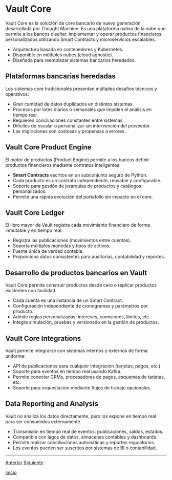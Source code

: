 # Vault Core

Vault Core es la solución de core bancario de nueva generación desarrollada por Thought Machine. Es una plataforma nativa de la nube que permite a los bancos diseñar, implementar y operar productos financieros personalizados utilizando Smart Contracts y microservicios escalables.

* Arquitectura basada en contenedores y Kubernetes.
* Disponible en múltiples nubes (cloud agnostic).
* Diseñada para reemplazar sistemas bancarios heredados.

## Plataformas bancarias heredadas

Los sistemas core tradicionales presentan múltiples desafíos técnicos y operativos:

* Gran cantidad de datos duplicados en distintos sistemas.
* Procesos por lotes diarios o semanales que impiden el análisis en tiempo real.
* Requieren conciliaciones constantes entre sistemas.
* Difíciles de escalar o personalizar sin intervención del proveedor.
* Las migraciones son costosas y propensas a errores.

## Vault Core Product Engine

El motor de productos (Product Engine) permite a los bancos definir productos financieros mediante contratos inteligentes:

* **Smart Contracts** escritos en un subconjunto seguro de Python.
* Cada producto es un contrato independiente, reusable y configurable.
* Soporte para gestión de jerarquías de productos y catálogos personalizados.
* Permite una rápida evolución del portafolio sin impacto en el core.

## Vault Core Ledger

El libro mayor de Vault registra cada movimiento financiero de forma inmutable y en tiempo real.

* Registra las publicaciones (movimientos entre cuentas).
* Soporta múltiples monedas y tipos de activos.
* Fuente única de verdad contable.
* Proporciona datos consistentes para auditorías, contabilidad y reportes.

## Desarrollo de productos bancarios en Vault

Vault Core permite construir productos desde cero o replicar productos existentes con facilidad.

* Cada cuenta es una instancia de un Smart Contract.
* Configuración independiente de cronogramas y parámetros por producto.
* Admite reglas personalizadas: intereses, comisiones, límites, etc.
* Integra simulación, pruebas y versionado en la gestión de productos.

## Vault Core Integrations

Vault permite integrarse con sistemas internos y externos de forma uniforme:

* API de publicaciones para cualquier integración (tarjetas, pagos, etc.).
* Soporte para eventos en tiempo real usando Kafka.
* Permite conectar CRMs, procesadores de pagos, esquemas de tarjetas, etc.
* Soporte para orquestación mediante flujos de trabajo opcionales.

## Data Reporting and Analysis

Vault no analiza los datos directamente, pero los expone en tiempo real para ser consumidos externamente.

* Transmisión en tiempo real de eventos: publicaciones, saldos, estados.
* Compatible con lagos de datos, almacenes contables y dashboards.
* Permite realizar conciliaciones automáticas y reportes regulatorios.
* Los eventos pueden ser suscritos por sistemas de BI o contabilidad.

---

[Anterior](https://github.com/wilfredoha/vault-core/tree/main) [Siguiente]()

[Inicio](https://github.com/wilfredoha/vault-core/tree/main)